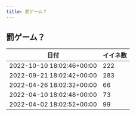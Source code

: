 ```yaml
---
title: 罰ゲーム？
---
```

## 罰ゲーム？

|日付|イイネ数|
|-|-|
|2022-10-10 18:02:46+00:00|222|
|2022-09-21 18:02:42+00:00|283|
|2022-04-26 18:02:32+00:00|66|
|2022-04-10 18:02:48+00:00|73|
|2022-04-02 18:02:52+00:00|99|
